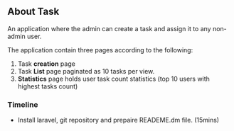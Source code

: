 ## About Task

An application where the admin can create a task and assign it to any non-admin user.

The application contain three pages according to the following:
1. Task **creation** page
2. Task **List** page paginated as 10 tasks per view.
3. **Statistics** page holds user task count statistics (top 10 users with highest tasks count)

### Timeline 
* Install laravel, git repository and prepaire READEME.dm file. (15mins)